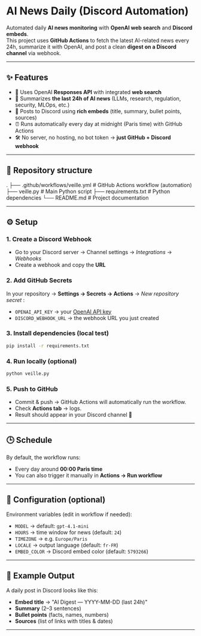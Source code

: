# AI News Daily (Discord Automation)

Automated daily **AI news monitoring** with **OpenAI web search** and **Discord embeds**.  
This project uses **GitHub Actions** to fetch the latest AI-related news every 24h, summarize it with OpenAI, and post a clean **digest on a Discord channel** via webhook.

---

## ✨ Features

- 🔎 Uses OpenAI **Responses API** with integrated **web search**  
- 📰 Summarizes **the last 24h of AI news** (LLMs, research, regulation, security, MLOps, etc.)  
- 📌 Posts to Discord using **rich embeds** (title, summary, bullet points, sources)  
- ⏰ Runs automatically every day at midnight (Paris time) with GitHub Actions  
- 🛠 No server, no hosting, no bot token → **just GitHub + Discord webhook**  

---

## 📂 Repository structure
.
├── .github/workflows/veille.yml # GitHub Actions workflow (automation)
├── veille.py # Main Python script
├── requirements.txt # Python dependencies
└── README.md # Project documentation

---

## ⚙️ Setup

### 1. Create a Discord Webhook
- Go to your Discord server → Channel settings → *Integrations* → *Webhooks*  
- Create a webhook and copy the **URL**

### 2. Add GitHub Secrets
In your repository → **Settings → Secrets → Actions** → *New repository secret* :

- `OPENAI_API_KEY` → your [OpenAI API key](https://platform.openai.com/api-keys)  
- `DISCORD_WEBHOOK_URL` → the webhook URL you just created  

### 3. Install dependencies (local test)
```bash
pip install -r requirements.txt
```

### 4. Run locally (optional)
```bash
python veille.py
```
### 5. Push to GitHub
- Commit & push → GitHub Actions will automatically run the workflow.  
- Check **Actions tab** → logs.  
- Result should appear in your Discord channel 🎉  

---

## 🕒 Schedule
By default, the workflow runs:
- Every day around **00:00 Paris time**  
- You can also trigger it manually in **Actions → Run workflow**  

---

## 🔧 Configuration (optional)
Environment variables (edit in workflow if needed):

- `MODEL` → default: `gpt-4.1-mini`  
- `HOURS` → time window for news (default: `24`)  
- `TIMEZONE` → e.g. `Europe/Paris`  
- `LOCALE` → output language (default: `fr-FR`)  
- `EMBED_COLOR` → Discord embed color (default: `5793266`)  

---

## 📸 Example Output
A daily post in Discord looks like this:

- **Embed title** → "AI Digest — YYYY-MM-DD (last 24h)"  
- **Summary** (2–3 sentences)  
- **Bullet points** (facts, names, numbers)  
- **Sources** (list of links with titles & dates)  

---

